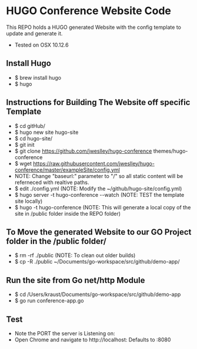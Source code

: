 # HUGO Conference Website Code
This REPO holds a HUGO generated Website with the config template to update and generate it.
+ Tested on OSX 10.12.6
## Install Hugo
+ $ brew install hugo
+ $ hugo

## Instructions for Building The Website off specific Template
+ $ cd gitHub/
+ $ hugo new site hugo-site
+ $ cd hugo-site/
+ $ git init
+ $ git clone https://github.com/jweslley/hugo-conference themes/hugo-conference
+ $ wget https://raw.githubusercontent.com/jweslley/hugo-conference/master/exampleSite/config.yml
+ NOTE: Change "baseurl:" parameter to "/" so all static content will be referneced with realtive paths.
+ $ edit ./config.yml  (NOTE: Modify the ~/github/hugo-site/config.yml)
+ $ hugo server -t hugo-conference --watch   (NOTE:  TEST the template site locally)
+ $ hugo -t hugo-conference  (NOTE: This will generate a local copy of the site in /public folder inside the REPO folder)

## To Move the generated Website to our GO Project folder in the /public folder/
+ $ rm -rf ./public    (NOTE: To clean out older builds)
+ $ cp -R ./public ~/Documents/go-workspace/src/github/demo-app/

## Run the site from Go net/http Module
+ $ cd /Users/kraust/Documents/go-workspace/src/github/demo-app
+ $ go run conference-app.go

## Test
+ Note the PORT the server is Listening on:
+ Open Chrome and navigate to http://localhost:<port>  Defaults to :8080 
